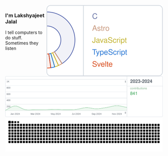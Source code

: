 <picture>
  <source media="(prefers-color-scheme: dark)" srcset="assets/languages-dark.svg">
  <img alt="mglsj's most used languages" src="assets/languages-light.svg" width="__LANGUAGE_CHART_WIDTH__" align="right" />
</picture>

### I'm Lakshyajeet Jalal
I tell computers to do stuff.
<br/>
Sometimes they listen

<picture>
  <source media="(prefers-color-scheme: dark)" srcset="assets/stats-dark.svg">
  <img alt="mglsj's GitHub contributions" src="assets/stats-light.svg" />
</picture>

<picture align="center">
  <source media="(prefers-color-scheme: dark)" srcset="https://raw.githubusercontent.com/mglsj/mglsj/snake/github-snake-dark.svg" />
  <source media="(prefers-color-scheme: light)" srcset="https://raw.githubusercontent.com/mglsj/mglsj/snake/github-snake.svg" />
  <img alt="github-snake" src="https://raw.githubusercontent.com/mglsj/mglsj/snake/github-snake.svg" />
</picture>
